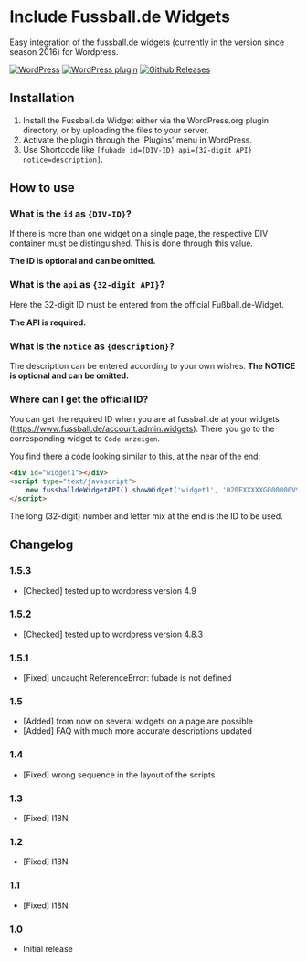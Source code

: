 # Include Fussball.de Widgets

Easy integration of the fussball.de widgets (currently in the version since season 2016) for Wordpress.

[![WordPress](https://img.shields.io/wordpress/v/include-fussball-de-widgets.svg?style=flat-square)](https://de.wordpress.org/plugins/include-fussball-de-widgets)
[![WordPress plugin](https://img.shields.io/wordpress/plugin/v/include-fussball-de-widgets.svg?style=flat-square)](https://de.wordpress.org/plugins/include-fussball-de-widgets)
[![Github Releases](https://img.shields.io/github/release/mheob/include-fussball-de-widgets.svg?style=flat-square)](https://github.com/mheob/include-fussball-de-widgets/releases)

## Installation
1. Install the Fussball.de Widget either via the WordPress.org plugin directory, or by uploading the files to your server.
1. Activate the plugin through the 'Plugins' menu in WordPress.
1. Use Shortcode like `[fubade id={DIV-ID} api={32-digit API} notice=description]`.

## How to use
### What is the `id` as `{DIV-ID}`?
If there is more than one widget on a single page, the respective DIV container must be distinguished. This is done through this value.

**The ID is optional and can be omitted.**

### What is the `api` as `{32-digit API}`?
Here the 32-digit ID must be entered from the official Fußball.de-Widget.

**The API is required.**

### What is the `notice` as `{description}`?
The description can be entered according to your own wishes.
**The NOTICE is optional and can be omitted.**

### Where can I get the official ID?
You can get the required ID when you are at fussball.de at your widgets (<https://www.fussball.de/account.admin.widgets>). There you go to the corresponding widget to `Code anzeigen`.

You find there a code looking similar to this, at the near of the end:

``` html
<div id="widget1"></div>
<script type="text/javascript">
	new fussballdeWidgetAPI().showWidget('widget1', '020EXXXXXG000000VS54XXXXXSGIXXME');
</script>
```

The long (32-digit) number and letter mix at the end is the ID to be used.

## Changelog
### 1.5.3
* [Checked] tested up to wordpress version 4.9

### 1.5.2
* [Checked] tested up to wordpress version 4.8.3

### 1.5.1
* [Fixed] uncaught ReferenceError: fubade is not defined

### 1.5
* [Added] from now on several widgets on a page are possible
* [Added] FAQ with much more accurate descriptions updated

### 1.4
* [Fixed] wrong sequence in the layout of the scripts

### 1.3
* [Fixed] I18N

### 1.2
* [Fixed] I18N

### 1.1
* [Fixed] I18N

### 1.0
* Initial release
